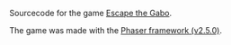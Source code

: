 Sourcecode for the game [Escape the Gabo](gilad905.github.io/escape-the-gabo).

The game was made with the [Phaser framework (v2.5.0)](https://phaser.io/).
